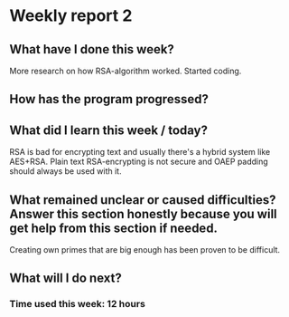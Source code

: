 # Weekly report 2

## What have I done this week?

More research on how RSA-algorithm worked. Started coding.

## How has the program progressed?


## What did I learn this week / today?

RSA is bad for encrypting text and usually there's a hybrid system like AES+RSA. Plain text RSA-encrypting is not secure and OAEP padding should always be used with it.


## What remained unclear or caused difficulties? Answer this section honestly because you will get help from this section if needed.

Creating own primes that are big enough has been proven to be difficult.

## What will I do next?


### Time used this week: 12 hours
